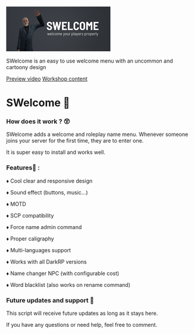 ![Preview image](https://github.com/Seef0x/swelcome/blob/main/listing_header.png?raw=true)

SWelcome is an easy to use welcome menu with an uncommon and cartoony design

[Preview video](https://youtu.be/BdQ22KL4RfY)
[Workshop content](https://steamcommunity.com/sharedfiles/filedetails/?id=2891280364)

# SWelcome 👋
### How does it work ? 😲
SWelcome adds a welcome and roleplay name menu. Whenever someone joins your server for the first time, they are to enter one.

It is super easy to install and works well.
### Features🧩 :
♦ Cool clear and responsive design

♦ Sound effect (buttons, music...)

♦ MOTD

♦ SCP compatibility

♦ Force name admin command

♦ Proper caligraphy

♦ Multi-languages support

♦ Works with all DarkRP versions

♦ Name changer NPC (with configurable cost)

♦ Word blacklist (also works on rename command)

### Future updates and support 🚩

This script will receive future updates as long as it stays here.

If you have any questions or need help, feel free to comment.
